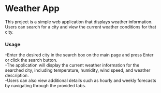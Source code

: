 # Weather App
This project is a simple web application that displays weather information. Users can search for a city and view the current weather conditions for that city.

### Usage
-Enter the desired city in the search box on the main page and press Enter or click the search button.<br/>
-The application will display the current weather information for the searched city, including temperature, humidity, wind speed, and weather description.<br/>
-Users can also view additional details such as hourly and weekly forecasts by navigating through the provided tabs.
